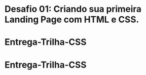 # Desafio 01: Criando sua primeira Landing Page com HTML e CSS.

# Entrega-Trilha-CSS
# Entrega-Trilha-CSS
